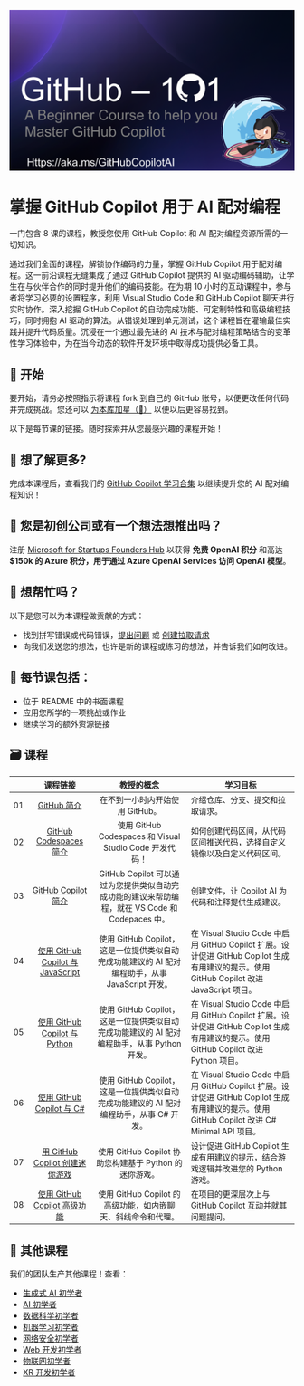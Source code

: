 ![掌握 GitHub Copilot 用于 AI 配对编程](./images/GitHub%20101%20-%20Curriculum%20v2.png)

# 掌握 GitHub Copilot 用于 AI 配对编程
一门包含 8 课的课程，教授您使用 GitHub Copilot 和 AI 配对编程资源所需的一切知识。

通过我们全面的课程，解锁协作编码的力量，掌握 GitHub Copilot 用于配对编程。这一前沿课程无缝集成了通过 GitHub Copilot 提供的 AI 驱动编码辅助，让学生在与伙伴合作的同时提升他们的编码技能。在为期 10 小时的互动课程中，参与者将学习必要的设置程序，利用 Visual Studio Code 和 GitHub Copilot 聊天进行实时协作。深入挖掘 GitHub Copilot 的自动完成功能、可定制特性和高级编程技巧，同时拥抱 AI 驱动的算法。从错误处理到单元测试，这个课程旨在灌输最佳实践并提升代码质量。沉浸在一个通过最先进的 AI 技术与配对编程策略结合的变革性学习体验中，为在当今动态的软件开发环境中取得成功提供必备工具。

## 🌱 开始
要开始，请务必按照指示将课程 fork 到自己的 GitHub 账号，以便更改任何代码并完成挑战。您还可以 [为本库加星（🌟）](https://docs.github.com/en/get-started/exploring-projects-on-github/saving-repositories-with-stars?WT.mc_id=academic-113596-abartolo) 以便以后更容易找到。

以下是每节课的链接。随时探索并从您最感兴趣的课程开始！

## 🧠 想了解更多?
完成本课程后，查看我们的 [GitHub Copilot 学习合集](https://learn.microsoft.com/collections/kkqrhmxoqn54?WT.mc_id=academic-113596-abartolo) 以继续提升您的 AI 配对编程知识！

## 🚀 您是初创公司或有一个想法想推出吗？

注册 [Microsoft for Startups Founders Hub](https://foundershub.startups.microsoft.com/signup?WT.mc_id=academic-113596-abartolo) 以获得 **免费 OpenAI 积分** 和高达 **$150k 的 Azure 积分，用于通过 Azure OpenAI Services 访问 OpenAI 模型**。

## 🙏 想帮忙吗？
以下是您可以为本课程做贡献的方式：
- 找到拼写错误或代码错误，[提出问题](https://github.com/microsoft/) 或 [创建拉取请求](https://github.com/microsoft/)
- 向我们发送您的想法，也许是新的课程或练习的想法，并告诉我们如何改进。

## 📂 每节课包括：
- 位于 README 中的书面课程
- 应用您所学的一项挑战或作业
- 继续学习的额外资源链接

## 🗃️ 课程
|       |              课程链接               |                     教授的概念                                |                    学习目标                                     |                             
| :---: | :---------------------------------: | :---------------------------------------------------------: | ----------------------------------------------------------- |
| 01 | [GitHub 简介](./01-Introduction-to-GitHub/README.md) | 在不到一小时内开始使用 GitHub。|  介绍仓库、分支、提交和拉取请求。                    |
| 02 | [GitHub Codespaces 简介](./02-Introduction-to-GitHub-Codespaces) | 使用 GitHub Codespaces 和 Visual Studio Code 开发代码！ | 如何创建代码区间，从代码区间推送代码，选择自定义镜像以及自定义代码区间。 | 
| 03 | [GitHub Copilot 简介](./03-Introduction-to-GitHub-Copilot) | GitHub Copilot 可以通过为您提供类似自动完成功能的建议来帮助编程，就在 VS Code 和 Codepaces 中。 | 创建文件，让 Copilot AI 为代码和注释提供生成建议。 | 
| 04 | [使用 GitHub Copilot 与 JavaScript](./04-Using-GitHub-Copilot-with-JavaScript) | 使用 GitHub Copilot，这是一位提供类似自动完成功能建议的 AI 配对编程助手，从事 JavaScript 开发。 | 在 Visual Studio Code 中启用 GitHub Copilot 扩展。设计促进 GitHub Copilot 生成有用建议的提示。使用 GitHub Copilot 改进 JavaScript 项目。 |
| 05 | [使用 GitHub Copilot 与 Python](./05-Using-GitHub-Copilot-with-Python) | 使用 GitHub Copilot，这是一位提供类似自动完成功能建议的 AI 配对编程助手，从事 Python 开发。 | 在 Visual Studio Code 中启用 GitHub Copilot 扩展。设计促进 GitHub Copilot 生成有用建议的提示。使用 GitHub Copilot 改进 Python 项目。 |
| 06 | [使用 GitHub Copilot 与 C#](./06-Using-GitHub-Copilot-with-CSharp) | 使用 GitHub Copilot，这是一位提供类似自动完成功能建议的 AI 配对编程助手，从事 C# 开发。 | 在 Visual Studio Code 中启用 GitHub Copilot 扩展。设计促进 GitHub Copilot 生成有用建议的提示。使用 GitHub Copilot 改进 C# Minimal API 项目。 |
| 07 | [用 GitHub Copilot 创建迷你游戏](./07-Creating-Mini-Game-with-GitHub-Copilot) | 使用 GitHub Copilot 协助您构建基于 Python 的迷你游戏。 | 设计促进 GitHub Copilot 生成有用建议的提示，结合游戏逻辑并改进您的 Python 游戏。 |
| 08 | [使用 GitHub Copilot 高级功能](./08-Using-Advanced-GitHub-Copilot-Features) | 使用 GitHub Copilot 的高级功能，如内嵌聊天、斜线命令和代理。 | 在项目的更深层次上与 GitHub Copilot 互动并就其问题提问。 |

## 🎒 其他课程
我们的团队生产其他课程！查看：
- [生成式 AI 初学者](https://aka.ms/genai-beginners)
- [AI 初学者](https://aka.ms/ai-beginners?WT.mc_id=academic-113596-abartolo)
- [数据科学初学者](https://aka.ms/datascience-beginners?WT.mc_id=academic-113596-abartolo)
- [机器学习初学者](https://aka.ms/ml-beginners?WT.mc_id=academic-113596-abartolo)
- [网络安全初学者](https://github.com/microsoft/Security-101??WT.mc_id=academic-96948-sayoung) 
- [Web 开发初学者](https://aka.ms/webdev-beginners?WT.mc_id=academic-113596-abartolo)
- [物联网初学者](https://aka.ms/iot-beginners?WT.mc_id=academic-113596-abartolo)
- [XR 开发初学者](https://github.com/microsoft/xr-development-for-beginners?WT.mc_id=academic-113596-abartolo)